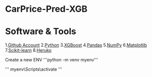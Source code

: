 # CarPrice-Pred-XGB

# Software & Tools
1.[Github Account](https:??github.com)
2.[Python](https://www.python.org/)
3.[XGBoost](https://xgboost.readthedocs.io/en/latest/)
4.[Pandas](https://pandas.pydata.org/)
5.[NumPy](https://numpy.org/)
6.[Matplotlib](https://matplotlib.org/)
7.[Scikit-learn](https://scikit-learn.org/stable/)
8.[Heruko](https://heruko.com)

Create a new ENV
'''python -m venv myenv'''

''' 
myenv\Scripts\activate
'''